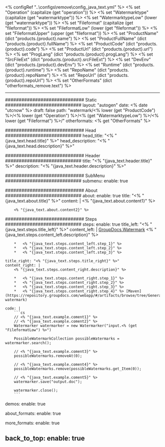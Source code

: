 <% configRef "..\\configs\\remove\\config_java_text.yml" %>
<% set "Operation" (capitalize (get "operation")) %>
<% set "Watermarktype" (capitalize (get "watermarktype")) %>
<% set "WatermarktypeLow" (lower (get "watermarktype")) %>
<% set "Fileformat" (capitalize (get "fileformat")) %>
<% set "FileformatLow" (lower (get "fileformat")) %>
<% set "FileformatUpper" (upper (get "fileformat")) %>
<% set "ProductName" (dict "products.{product}.name") %>
<% set "ProductFullName" (dict "products.{product}.fullName") %>
<% set "ProductCode" (dict "products.{product}.code") %>
<% set "ProductUrl" (dict "products.{product}.url") %>
<% set "ProgLang" (dict "products.{product}.progLang") %>
<% set "SrcFileExt" (dict "products.{product}.srcFileExt") %>
<% set "DevEnv" (dict "products.{product}.devEnv") %>
<% set "Runtime" (dict "products.{product}.runtime") %>
<% set "RepoName" (dict "products.{product}.repoName") %>
<% set "RepoUrl" (dict "products.{product}.repoUrl") %>
<% set "OtherFormats" (dict "otherformats_remove.text") %>

---
############################# Static ############################
layout: "autogen"
date: <% date "utcnow" %>
draft: false
path: "watermark/<% lower (get "ProductCode") %>/<% lower (get "Operation") %>/<% (get "WatermarktypeLow") %>/<% lower (get "Fileformat") %>/"
otherformats: <% get "OtherFormats" %>

############################# Head ############################
head_title: "<% "{java_text.head.title}" %>"
head_description: "<% "{java_text.head.description}" %>"

############################# Header ############################
title: "<% "{java_text.header.title}" %>"
description: "<% "{java_text.header.description}" %>"

############################# SubMenu ############################
submenu:
    enable: true

############################# About ############################
about:
    enable: true
    title: "<% "{java_text.about.title}" %>"
    content: |
        <% "{java_text.about.content1}" %>
        
        <% "{java_text.about.content2}" %>

############################# Steps ############################
steps:
    enable: true
    title_left: "<% "{java_text.steps.title_left}" %>"
    content_left: |
        [GroupDocs.Watermark](<% lower (get "ProductUrl") %>) <% "{java_text.steps.content_left.description}" %>

        *   <% "{java_text.steps.content_left.step_1}" %>
        *   <% "{java_text.steps.content_left.step_2}" %>
        *   <% "{java_text.steps.content_left.step_3}" %>
        
    title_right: "<% "{java_text.steps.title_right}" %>"
    content_right: |
        <% "{java_text.steps.content_right.description}" %>

        *   <% "{java_text.steps.content_right.step_1}" %>
        *   <% "{java_text.steps.content_right.step_2}" %>
        *   <% "{java_text.steps.content_right.step_3}" %>
        *   <% "{java_text.steps.content_right.step_4}" %> [Maven](https://repository.groupdocs.com/webapp/#/artifacts/browse/tree/General/repo/com/groupdocs/groupdocs-watermark)
        
    code: |
        ```cs
        // <% "{java_text.example.coment1}" %>
        // <% "{java_text.example.coment2}" %>
        Watermarker watermarker = new Watermarker("input.<% (get "FileformatLow") %>")
        
        PossibleWatermarkCollection possibleWatermarks = watermarker.search();

        // <% "{java_text.example.coment3}" %>
        possibleWatermarks.removeAt(0);

        // <% "{java_text.example.coment4}" %>
        possibleWatermarks.remove(possibleWatermarks.get_Item(0));

        // <% "{java_text.example.coment5}" %>
        watermarker.save("output.doc");

        watermarker.close();
        ```        

demos:
    enable: true
        

about_formats:
    enable: true


more_formats:
    enable: true


back_to_top:
    enable: true
---